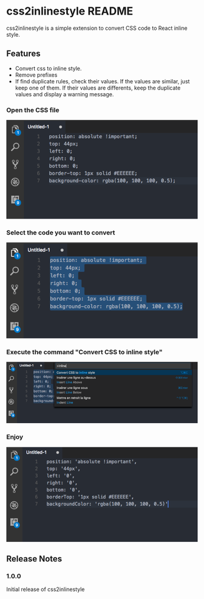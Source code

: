 # css2inlinestyle README

css2inlinestyle is a simple extension to convert CSS code to React inline style.

## Features

- Convert css to inline style.
- Remove prefixes
- If find duplicate rules, check their values. If the values are similar, just keep one of them. If their values are differents, keep the duplicate values and display a warning message.

### Open the CSS file

![Open the CSS file](images/screen-0.png)

### Select the code you want to convert

![Select the code you want to convert](images/screen-1.png)

### Execute the command "Convert CSS to inline style"

![Execute the command "Convert CSS to inline style"](images/screen-2.png)

### Enjoy

![Enjoy](images/screen-3.png)

## Release Notes


### 1.0.0

Initial release of css2inlinestyle

